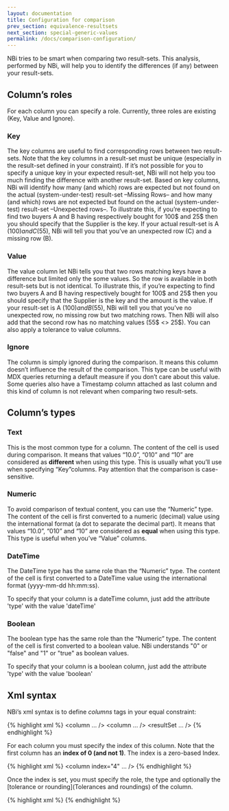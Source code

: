 ```yaml
---
layout: documentation
title: Configuration for comparison
prev_section: equivalence-resultsets
next_section: special-generic-values
permalink: /docs/comparison-configuration/
---
```

NBi tries to be smart when comparing two result-sets. This analysis, performed by NBi, will help you to identify the differences (if any) between your result-sets.

## Column’s roles
For each column you can specify a role. Currently, three roles are existing (Key, Value and Ignore).

### Key
The key columns are useful to find corresponding rows between two result-sets. Note that the key columns in a result-set must be unique (especially in the result-set defined in your constraint). If it’s not possible for you to specify a unique key in your expected result-set, NBi will not help you too much finding the difference with another result-set.
Based on key columns, NBi will identify how many (and which) rows are expected but not found on the actual (system-under-test) result-set –Missing Rows– and how many (and which) rows are not expected but found on the actual (system-under-test) result-set –Unexpected rows–.
To illustrate this, if you’re expecting to find two buyers A and B having respectively  bought for 100$ and 25$ then you should specify that the Supplier is the key. If your actual result-set is A (100$) and C (55$), NBi will tell you that you’ve an unexpected row (C) and a missing row (B).

### Value
The value column let NBi tells you that two rows matching keys have a difference but limited only the some values. So the row is available in both result-sets but is not identical.
To illustrate this, if you’re expecting to find two buyers A and B having respectively  bought for 100$ and 25$ then you should specify that the Supplier is the key and the amount is the value. If your result-set is A (100$) and B (55$), NBi will tell you that you’ve no unexpected row, no missing row but two matching rows. Then NBi will also add that the second row has no matching values (55$ <> 25$).
You can also apply a tolerance to value columns.

### Ignore
The column is simply ignored during the comparison. It means this column doesn’t influence the result of the comparison.
This type can be useful with MDX queries returning a default measure if you don’t care about this value. Some queries also have a Timestamp column attached as last column and this kind of column is not relevant when comparing two result-sets.

## Column’s types

### Text
This is the most common type for a column. The content of the cell is used during comparison. It means that values “10.0”,  “010” and “10” are considered as **different** when using this type. This is usually what you’ll use when specifying “Key”columns. Pay attention that the comparison is case-sensitive.

### Numeric
To avoid comparison of textual content, you can use the “Numeric” type. The content of the cell is first converted to a numeric (decimal) value using the international format (a dot to separate the decimal part). It means that values “10.0”, “010” and “10” are considered as **equal** when using this type. This type is useful when you’ve “Value” columns.

### DateTime
The DateTime type has the same role than the “Numeric” type. The content of the cell is first converted to a DateTime value  using the international format (yyyy-mm-dd hh:mm:ss).

To specify that your column is a dateTime column, just add the attribute 'type' with the value 'dateTime'

### Boolean
The boolean type has the same role than the “Numeric” type. The content of the cell is first converted to a boolean value. NBi understands "0" or "false" and "1" or "true" as boolean values.

To specify that your column is a boolean column, just add the attribute 'type' with the value 'boolean'

## Xml syntax
NBi’s xml syntax  is to define *columns* tags in your equal constraint:

{% highlight xml %}
<assert>
	<equalTo>
		<column ... />
		<column ... />
		<resultSet ... />
	</equalTo>
</assert>
{% endhighlight %}

For each column you must specify the index of this column. Note that the first column has an **index of 0 (and not 1)**. The index is a zero-based Index.

{% highlight xml %}
<column  index="4" ... />
{% endhighlight %}

Once the index is set, you must specify the role, the type and optionally the [tolerance or rounding](Tolerances and roundings) of the column.

{% highlight xml %}
<column  index="0" role="key" type="text"/>
<column  index="1" role="ignore" />
<column  index="2" role="value" type="numeric" tolerance="0.001" />
<column  index="3"
         role="value"
         type="numeric"
         rounding-style="floor"
         rounding-step="1000"
/>
{% endhighlight %}
